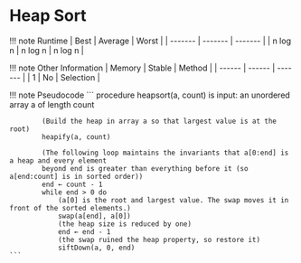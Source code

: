 # Heap Sort
!!! note Runtime
    | Best    | Average | Worst   |
    | ------- | ------- | ------- |
    | n log n | n log n | n log n |

!!! note Other Information
    | Memory | Stable | Method  |
    | ------ | ------ | ------- |
    | 1 | No | Selection |

!!! note Pseudocode
    ```
        procedure heapsort(a, count) is
            input: an unordered array a of length count
        
            (Build the heap in array a so that largest value is at the root)
            heapify(a, count)

            (The following loop maintains the invariants that a[0:end] is a heap and every element
            beyond end is greater than everything before it (so a[end:count] is in sorted order))
            end ← count - 1
            while end > 0 do
                (a[0] is the root and largest value. The swap moves it in front of the sorted elements.)
                swap(a[end], a[0])
                (the heap size is reduced by one)
                end ← end - 1
                (the swap ruined the heap property, so restore it)
                siftDown(a, 0, end)
    ```